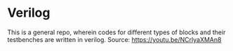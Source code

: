 # Verilog
This is a general repo, wherein codes for different types of blocks and their testbenches are written in verilog. 
Source: https://youtu.be/NCrlyaXMAn8

